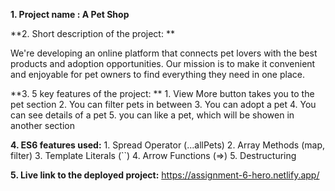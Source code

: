 **1. Project name : A Pet Shop**

**2. Short description of the project: **

We're developing an online platform that connects pet lovers with the best products and adoption opportunities. Our mission is to make it convenient and enjoyable for pet owners to find everything they need in one place.

**3. 5 key features of the project: **
    1. View More button takes you to the pet section
    2. You can filter pets in between
    3. You can adopt a pet
    4. You can see details of a pet
    5. you can like a pet, which will be showen in another section

**4. ES6 features used:**
    1. Spread Operator (...allPets)
    2. Array Methods (map, filter)
    3. Template Literals (``)
    4. Arrow Functions (=>)
    5. Destructuring 

**5. Live link to the deployed project:**
    https://assignment-6-hero.netlify.app/
